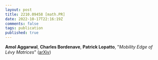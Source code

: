 ```yaml
---
layout: post
title: 2210.09458 [math.PR]
date: 2022-10-17T22:16:19Z
comments: false
tags: publication
published: true
---
```


<b>Amol Aggarwal</b>, <b>Charles Bordenave</b>, <b>Patrick Lopatto</b>, "<i>Mobility Edge of Lévy Matrices</i>" ([arXiv](http://arxiv.org/abs/2210.09458v1))

